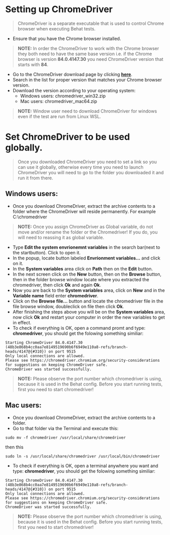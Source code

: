 # Setting up ChromeDriver
> ChromeDriver is a separate executable that is used to control Chrome browser when executing Behat tests.
* Ensure that you have the Chrome browser installed.
> **NOTE:** In order the ChromeDriver to work with the Chrome browser they both need to have the same base version i.e. if the Chrome browser is version **84.0.4147.30** you need ChromeDriver version that starts with **84**.
* Go to the ChromeDriver download page by clicking [**here**](https://chromedriver.chromium.org/downloads). 
* Search in the list for proper version that matches your Chrome browser version.
* Download the version according to your operating system:
  - Windows users: chromedriver_win32.zip
  - Mac users: chromedriver_mac64.zip
> **NOTE:** Window user need to download ChromeDriver for windows even if the test are run from Linux WSL.
# Set ChromeDriver to be used globally.
> Once you downloaded ChromeDriver you need to set a link so you can use it globally, otherwise every time you need to launch ChromeDriver you will need to go to the folder you downloaded it and run it from there.
## Windows users:
* Once you download ChromeDriver, extract the archive contents to a folder where the ChromeDriver will reside permanently. For example C:\chromedriver
> **NOTE:** Once you assign ChromeDriver as Global variable, do not move and/or rename the folder or the Chromedriver! If you do, you will need to reassing it as global variable.
* Type **Edit the system envrionemnt variables** in the search bar(next to the startbutton). Click to open it.
* In the popup, locate button labeled **Envrionment variables...** and click on it.
* In the **System variables** area click on **Path** then on the **Edit** button.
* In the next screen click on the **New** button, then on the **Browse** button, then in the folder browse window locate where you extracted the chromedriver, then click **Ok** and again **Ok**.
* Now you are back to the **System variables** area, click on **New** and in the **Variable name** field enter **chromedriver**.
* Click on the **Browse file...** button and locate the chromedriver file in the file browse window, doubleclick on file then click **Ok**.
* After finishing the steps above you will be on the **System variables** area, now click **Ok** and restart your computer in order the new variables to get in effect.
* To check if everything is OK, open a command promt and type: **chromedriver**, you should get the folowing something similiar:
```
Starting ChromeDriver 84.0.4147.30 (48b3e868b4cc0aa7e8149519690b6f6949e110a8-refs/branch-heads/4147@{#310}) on port 9515
Only local connections are allowed.
Please see https://chromedriver.chromium.org/security-considerations for suggestions on keeping ChromeDriver safe.
ChromeDriver was started successfully.
```
> **NOTE:** Please observe the port number which chromedriver is using, because it is used in the Behat config. Before you start running tests, first you need to start chromedriver!
## Mac users:
* Once you download ChromeDriver, extract the archive contents to a folder. 
* Go to that folder via the Terminal and execute this:
```
sudo mv -f chromedriver /usr/local/share/chromedriver
```
then this
```
sudo ln -s /usr/local/share/chromedriver /usr/local/bin/chromedriver
```
* To check if everything is OK, open a terminal anywhere you want and type: **chromedriver**, you should get the folowing something similiar:
```
Starting ChromeDriver 84.0.4147.30 (48b3e868b4cc0aa7e8149519690b6f6949e110a8-refs/branch-heads/4147@{#310}) on port 9515
Only local connections are allowed.
Please see https://chromedriver.chromium.org/security-considerations for suggestions on keeping ChromeDriver safe.
ChromeDriver was started successfully.
```
> **NOTE:** Please observe the port number which chromedriver is using, because it is used in the Behat config. Before you start running tests, first you need to start chromedriver!
